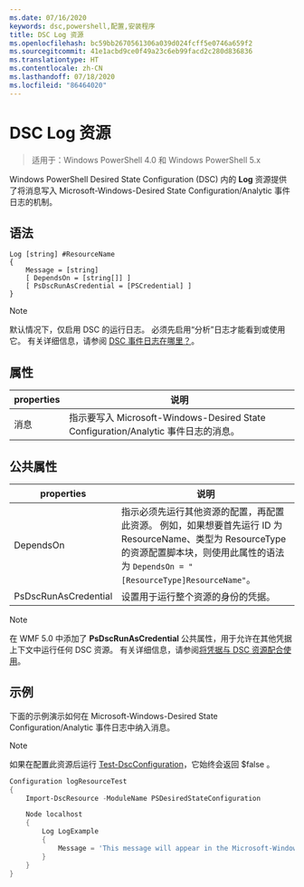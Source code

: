 ```yaml
---
ms.date: 07/16/2020
keywords: dsc,powershell,配置,安装程序
title: DSC Log 资源
ms.openlocfilehash: bc59bb2670561306a039d024fcff5e0746a659f2
ms.sourcegitcommit: 41e1acbd9ce0f49a23c6eb99facd2c280d836836
ms.translationtype: HT
ms.contentlocale: zh-CN
ms.lasthandoff: 07/18/2020
ms.locfileid: "86464020"
---
```

# <a name="dsc-log-resource"></a>DSC Log 资源

> 适用于：Windows PowerShell 4.0 和 Windows PowerShell 5.x

Windows PowerShell Desired State Configuration (DSC) 内的 **Log** 资源提供了将消息写入 Microsoft-Windows-Desired State Configuration/Analytic 事件日志的机制。

## <a name="syntax"></a>语法

```Syntax
Log [string] #ResourceName
{
    Message = [string]
    [ DependsOn = [string[]] ]
    [ PsDscRunAsCredential = [PSCredential] ]
}
```

> [!NOTE]
> 默认情况下，仅启用 DSC 的运行日志。 必须先启用“分析”日志才能看到或使用它。 有关详细信息，请参阅 [DSC 事件日志在哪里？](../../../troubleshooting/troubleshooting.md#where-are-dsc-event-logs)。

## <a name="properties"></a>属性

| properties |                                                   说明                                                    |
| -------- | ---------------------------------------------------------------------------------------------------------------- |
| 消息  | 指示要写入 Microsoft-Windows-Desired State Configuration/Analytic 事件日志的消息。 |

## <a name="common-properties"></a>公共属性

|       properties       |                                                                                                                                                          说明                                                                                                                                                           |
| -------------------- | ------------------------------------------------------------------------------------------------------------------------------------------------------------------------------------------------------------------------------------------------------------------------------------------------------------------------------ |
| DependsOn            | 指示必须先运行其他资源的配置，再配置此资源。 例如，如果想要首先运行 ID 为 ResourceName、类型为 ResourceType 的资源配置脚本块，则使用此属性的语法为 `DependsOn = "[ResourceType]ResourceName"`。 |
| PsDscRunAsCredential | 设置用于运行整个资源的身份的凭据。                                                                                                                                                                                                                                                                        |

> [!NOTE]
> 在 WMF 5.0 中添加了 **PsDscRunAsCredential** 公共属性，用于允许在其他凭据上下文中运行任何 DSC 资源。 有关详细信息，请参阅[将凭据与 DSC 资源配合使用](../../../configurations/runasuser.md)。

## <a name="example"></a>示例

下面的示例演示如何在 Microsoft-Windows-Desired State Configuration/Analytic 事件日志中纳入消息。

> [!NOTE]
> 如果在配置此资源后运行 [Test-DscConfiguration](/powershell/module/PSDesiredStateConfiguration/test-dscconfiguration?view=powershell-5.1)，它始终会返回 $false  。

```powershell
Configuration logResourceTest
{
    Import-DscResource -ModuleName PSDesiredStateConfiguration

    Node localhost
    {
        Log LogExample
        {
            Message = 'This message will appear in the Microsoft-Windows-Desired State Configuration/Analytic event log.'
        }
    }
}
```
